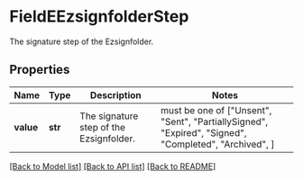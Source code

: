 # FieldEEzsignfolderStep

The signature step of the Ezsignfolder.
## Properties
Name | Type | Description | Notes
------------ | ------------- | ------------- | -------------
**value** | **str** | The signature step of the Ezsignfolder. |  must be one of ["Unsent", "Sent", "PartiallySigned", "Expired", "Signed", "Completed", "Archived", ]

[[Back to Model list]](../README.md#documentation-for-models) [[Back to API list]](../README.md#documentation-for-api-endpoints) [[Back to README]](../README.md)


